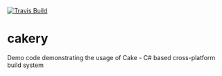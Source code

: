 [![Travis Build][img-travis]][travis]

# cakery
Demo code demonstrating the usage of Cake - C# based cross-platform build system

[travis]: https://travis-ci.org/StanislavKhalash

[img-travis]: https://img.shields.io/travis/StanislavKhalash/cakery/master.svg?style=flat-square&label=linux%20|%20osx
